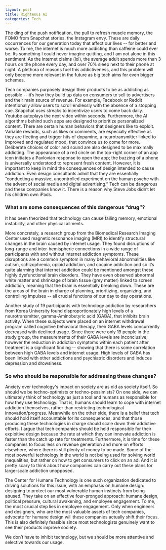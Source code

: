 ```yaml
---
layout: post
title: Righteous AI
categories: Tech
---
```

The ding of the push notification, the pull to refresh muscle memory, the FOMO from Snapchat stories, the Instagram envy. These are daily occurrences for our generation today that affect our lives -- for better and worse. To me, the internet is much more addicting than caffeine could ever be. Its something I could never imagine quitting, and I am not alone in this sentiment. As the internet claims (lol), the average adult spends more than 3 hours on the phone every day, and over 70% sleep next to their phone at night. A plethora of reasons fuel this addictiveness, and this problem will only become more relevant in the future as big tech aims for even bigger schemes. 

Tech companies purposely design their products to be as addicting as possible -- it’s how they build up data on consumers to sell to advertisers and their main source of revenue. For example, Facebook or Reddit intentionally allow users to scroll endlessly with the absence of a stopping cue. Snapchat uses streaks to incentivize users to come back daily. Youtube autoplays the next video within seconds. Furthermore, the AI algorithms behind such apps are designed to prioritize personalized content. There are certain human behaviors that designers like to exploit. Variable rewards, such as likes or comments, are especially effective as they are fleeting and trigger hits of dopamine, a neurotransmitter linked to improved and regulated mood, that convince us to come for more. Deliberate choices of color and sound are also designed to be maximally addicting. The appearance of a red circle on the top-right corner of an app icon initiates a Pavlovian response to open the app; the buzzing of a phone is universally understood to represent fresh content. However, it is important to keep in mind the consequences of design intended to cause addiction. Even design consultants admit that they are essentially “conducting a massive, uncontrolled experiment on the human psyche with the advent of social media and digital advertising.” Tech can be dangerous and these companies know it. There is a reason why Steve Jobs didn’t let his children own iPads.

### What are some consequences of this dangerous “drug”?

It has been theorized that technology can cause failing memory, emotional instability, and other physical ailments. 

More concretely, a research group from the Biomedical Research Imaging Center used magnetic resonance imaging (MRI) to identify structural changes in the brain caused by internet usage. They found disruptions of long-range and inter-hemispheric connections in a wide range of participants with and without internet addiction symptoms. These disruptions are a common symptom in many behavioral abnormalities like autism, schizophrenia, opioid addiction, and cocaine addiction and so it’s quite alarming that internet addiction could be mentioned amongst these highly dysfunctional brain disorders. They have even observed abnormal white matter and shrinkage of brain tissue (grey matter) linked to screen addiction, meaning that the brain is essentially breaking down. These are the areas of the brain in charge of planning, prioritizing, organizing, and controlling impulses -- all crucial functions of our day to day operations.

Another study of 19 participants with technology addiction by researchers from Korea University found disproportionately high levels of a neurotransmitter, gamma-Aminobutyric acid (GABA), that inhibits brain activity. When these subjects were placed on an internet withdrawal program called cognitive behavioral therapy, their GABA levels concurrently decreased with declined usage. Since there were only 19 people in the study group, the measurements of their GABA levels are inconclusive; however the reduction in addiction symptoms within each patient after treatment is a significant finding -- showing that there is some correlation between high GABA levels and internet usage. High levels of GABA has been linked with other addictions and psychiatric disorders and induces depression and drowsiness.

### So who should be responsible for addressing these changes?

Anxiety over technology's impact on society are as old as society itself. So should we be techno-optimists or techno-pessimists? On one side, we can ultimately think of technology as just a tool and humans as responsible for how they use technology. That is, humans should learn to cope with internet addiction themselves, rather than restricting technological innovation/progress. Meanwhile on the other side, there is a belief that tech should hold itself accountable for its consequences, and that those producing these technologies in charge should scale down their addictive efforts. I argue that tech companies should be held responsible for their exploitive design because the rate at which they can innovate addiction is faster than the catch up rate for treatments. Furthermore, it is time for these companies to focus less on revenue generation and more on efforts elsewhere, where there is still plenty of money to be made. Some of the most powerful technology in the world is not being used for solving world inequalities, but rather on how to get consumers to click on an ad. And it is pretty scary to think about how companies can carry out these plans for large-scale addiction unopposed. 

The Center for Humane Technology is one such organization dedicated to driving solutions for this issue, with an emphasis on humane design: designing to protect our most vulnerable human instincts from being abused. They take on an effective four-pronged approach: humane design, political pressure, cultural awakening, and employee engagement. To me, the most crucial step lies in employee engagement. Only when engineers and designers, who are the most valuable assets of tech companies, advocate for humane design will these companies actually shift their focus. This is also definitely feasible since most technologists genuinely want to see their products improve society. 

We don’t have to inhibit technology, but we should be more attentive and selective towards our usage.
